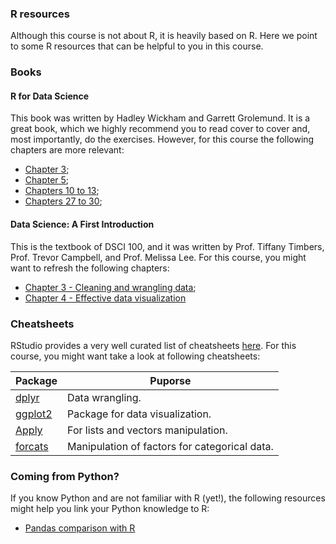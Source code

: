 ### R resources

Although this course is not about R, it is heavily based on R.
Here we point to some R resources that can be helpful to you in this course.

### Books

#### R for Data Science

This book was written by Hadley Wickham and Garrett Grolemund. It is a great book, which we highly
recommend you to read cover to cover and, most importantly, do the exercises. However, for this course
the following chapters are more relevant:

- [Chapter 3](https://r4ds.had.co.nz/data-visualisation.html);
- [Chapter 5](https://r4ds.had.co.nz/transform.html);
- [Chapters 10 to 13](https://r4ds.had.co.nz/tibbles.html);
- [Chapters 27 to 30](https://r4ds.had.co.nz/r-markdown.html);

#### Data Science: A First Introduction

This is the textbook of DSCI 100, and it was written by Prof. Tiffany Timbers, Prof. Trevor Campbell, and Prof. Melissa Lee. For this course, you might want to refresh the following chapters:

- [Chapter 3 - Cleaning and wrangling data](https://ubc-dsci.github.io/introduction-to-datascience/wrangling.html);
- [Chapter 4 - Effective data visualization](https://ubc-dsci.github.io/introduction-to-datascience/viz.html)


### Cheatsheets

RStudio provides a very well curated list of cheatsheets [here](https://www.rstudio.com/resources/cheatsheets/). For this course,
you might want take a look at following cheatsheets:
<table>
    <thead>
        <tr>
            <th>Package</th>
            <th>Puporse</th>
        </tr>
    </thead>
    <tbody>
        <tr>
            <td><a href="https://raw.githubusercontent.com/rstudio/cheatsheets/master/data-transformation.pdf"
                    target="_blank" rel="noopener noreferrer">dplyr</a>
            </td>
            <td>Data wrangling.</td>
        </tr>
        <tr>
            <td><a href="https://raw.githubusercontent.com/rstudio/cheatsheets/master/data-visualization-2.1.pdf"
                    target="_blank" rel="noopener noreferrer">ggplot2</a>
            </td>
            <td>Package for data visualization.</td>
        </tr>
        <tr>
            <td><a href="https://raw.githubusercontent.com/rstudio/cheatsheets/master/purrr.pdf" target="_blank"
                    rel="noopener noreferrer">Apply</a>
            </td>
            <td>For lists and vectors manipulation.</td>
        </tr>
        <tr>
            <td><a href="https://raw.githubusercontent.com/rstudio/cheatsheets/master/factors.pdf"
                    target="_blank" rel="noopener noreferrer">forcats</a>
            </td>
            <td>Manipulation of factors for categorical data.</td>
        </tr>
    </tbody>
</table>

### Coming from Python?

If you know Python and are not familiar with R (yet!), the following resources might help you
link your Python knowledge to R:

- [Pandas comparison with R](https://pandas.pydata.org/pandas-docs/stable/getting_started/comparison/comparison_with_r.html)